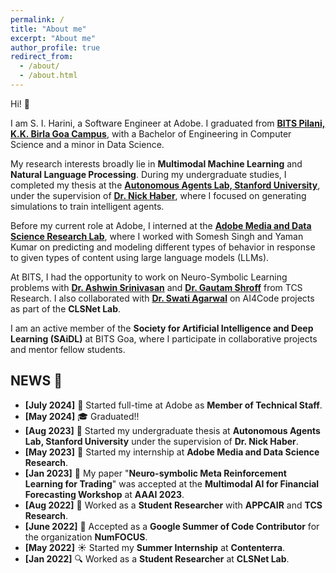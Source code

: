 ```yaml
---
permalink: /
title: "About me"
excerpt: "About me"
author_profile: true
redirect_from: 
  - /about/
  - /about.html
---
```

Hi! 👋


I am S. I. Harini, a Software Engineer at Adobe. I graduated from [**BITS Pilani, K.K. Birla Goa Campus**](https://www.bits-pilani.ac.in/goa/), with a Bachelor of Engineering in Computer Science and a minor in Data Science.

My research interests broadly lie in **Multimodal Machine Learning** and **Natural Language Processing**. During my undergraduate studies, I completed my thesis at the [**Autonomous Agents Lab, Stanford University**](https://aal.stanford.edu/), under the supervision of [**Dr. Nick Haber**](https://profiles.stanford.edu/nicholas-haber), where I focused on generating simulations to train intelligent agents.

Before my current role at Adobe, I interned at the [**Adobe Media and Data Science Research Lab**](https://research.adobe.com/media-and-data-science-research/), where I worked with Somesh Singh and Yaman Kumar on predicting and modeling different types of behavior in response to given types of content using large language models (LLMs).

At BITS, I had the opportunity to work on Neuro-Symbolic Learning problems with [**Dr. Ashwin Srinivasan**](https://scholar.google.com.au/citations?user=zpNTeogAAAAJ&hl=en) and [**Dr. Gautam Shroff**](https://scholar.google.co.in/citations?user=f70Rc2wAAAAJ&hl=en) from TCS Research. I also collaborated with [**Dr. Swati Agarwal**](https://scholar.google.co.in/citations?user=-zk-xD0AAAAJ&hl=en) on AI4Code projects as part of the **CLSNet Lab**.

I am an active member of the **Society for Artificial Intelligence and Deep Learning (SAiDL)** at BITS Goa, where I participate in collaborative projects and mentor fellow students.

## **NEWS** 📰

- **[July 2024]** 🎉 Started full-time at Adobe as **Member of Technical Staff**.
- **[May 2024]** 🎓 Graduated!!
- **[Aug 2023]** 🚀 Started my undergraduate thesis at **Autonomous Agents Lab, Stanford University** under the supervision of **Dr. Nick Haber**.
- **[May 2023]** 🌟 Started my internship at **Adobe Media and Data Science Research**.
- **[Jan 2023]** 📄 My paper "**Neuro-symbolic Meta Reinforcement Learning for Trading**" was accepted at the **Multimodal AI for Financial Forecasting Workshop** at **AAAI 2023**.
- **[Aug 2022]** 🧠 Worked as a **Student Researcher** with **APPCAIR** and **TCS Research**.
- **[June 2022]** 🤝 Accepted as a **Google Summer of Code Contributor** for the organization **NumFOCUS**.
- **[May 2022]** ☀️ Started my **Summer Internship** at **Contenterra**.
- **[Jan 2022]** 🔍 Worked as a **Student Researcher** at **CLSNet Lab**.
